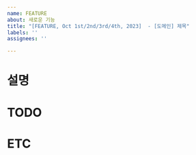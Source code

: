 ```yaml
---
name: FEATURE
about: 새로운 기능
title: "[FEATURE, Oct 1st/2nd/3rd/4th, 2023]  - [도메인] 제목"
labels: ''
assignees: ''

---
```


# 설명

# TODO

# ETC
